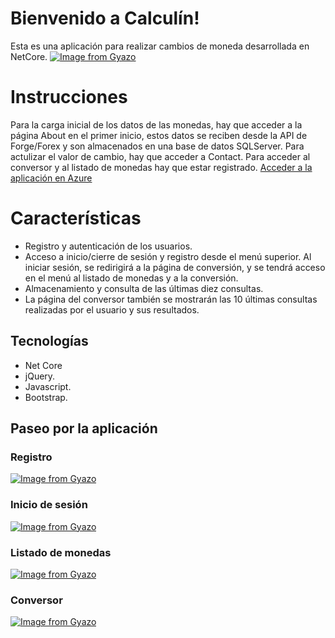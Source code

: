 # Bienvenido a Calculín!

Esta es una aplicación para realizar cambios de moneda desarrollada en NetCore. 
[![Image from Gyazo](https://i.gyazo.com/08151a136e32df071eb6155d4f65bc73.png)](https://gyazo.com/08151a136e32df071eb6155d4f65bc73)

# Instrucciones

Para la carga inicial de los datos de las monedas, hay que acceder a la página About en el primer inicio, estos datos se reciben desde la API de Forge/Forex y son almacenados en una base de datos SQLServer.
Para actulizar el valor de cambio, hay que acceder a Contact.
Para acceder al conversor y al listado de monedas hay que estar registrado.
[Acceder a la aplicación en Azure](https://cambiomonedaweb-006.azurewebsites.net/)
# Características
-  Registro y autenticación de los usuarios.
-  Acceso a inicio/cierre de sesión y registro desde el menú superior. Al iniciar sesión, se redirigirá a la página de conversión, y se tendrá acceso en el menú al listado de monedas y a la conversión.
-  Almacenamiento y consulta de las últimas diez consultas.
-  La página del conversor también se mostrarán las 10 últimas consultas realizadas por el usuario y sus resultados.
## Tecnologías
- Net Core
- jQuery.
- Javascript.
- Bootstrap.

## Paseo por la aplicación
### Registro
[![Image from Gyazo](https://i.gyazo.com/fa4a22b858f366a8ec3936432850d20c.png)](https://gyazo.com/fa4a22b858f366a8ec3936432850d20c)

### Inicio de sesión
[![Image from Gyazo](https://i.gyazo.com/18ddebe0e88956345fc2bdb6def1dde1.png)](https://gyazo.com/18ddebe0e88956345fc2bdb6def1dde1)

### Listado de monedas
[![Image from Gyazo](https://i.gyazo.com/91fe34f7910bce67e5f9d6ff15d8808b.png)](https://gyazo.com/91fe34f7910bce67e5f9d6ff15d8808b)

### Conversor
[![Image from Gyazo](https://i.gyazo.com/9a68b48908bb9bc07dbb752c67464d87.png)](https://gyazo.com/9a68b48908bb9bc07dbb752c67464d87)